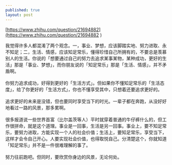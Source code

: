 ```yaml
---
published: true
layout: post
---
```

[https://www.zhihu.com/question/21694882](https://www.zhihu.com/question/21694882 )
<div>我觉得许多人都混淆了两个观念。一，事业、梦想，应该脚踏实地、努力进取、永不知足；二，生活、情感，应该知足常乐，懂得珍惜自己所拥有的，不要总是羡慕别人的生活。你说的「想要通过自己的努力去追求某事某物，某种成功，更好的生活」那是「事业、梦想」，而你朋友说的「知足常乐」那是「生活、情感」，并不矛盾啊。<br><br>你努力追求成功，好得到更好的「生活方式」。但如果你不懂知足常乐的「生活态度」，给了你更好的「生活方式」，你也不懂享受其中，只想着还要追求更好的。<br><br>追求更好的未来是没错，但也要同时享受当下的时光。一辈子都在奔跑，从没好好地看过一路的风景，那多累啊。<br><br>很多报道说一些世界首富（比尔盖茨等人）平时就穿着普通的牛仔裤什么的，但工作很拼命，就是这个道理。事业是一回事，生活是另一回事。事业上，要不知足常乐，要努力进取，方能实现一个人的社会价值；生活上，要知足常乐，享受当下，这样才会令自己开心。人要实现社会价值，也得取悦自己。分清楚这个，你就知道「知足常乐」并不是一件很难理解的事了。<br><br>努力往前跑吧。但同时，要欣赏你身边的风景，无论何处。</div>
